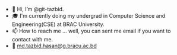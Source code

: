 - 👋 Hi, I’m @git-tazbid.
- 🎓 I'm currently doing my undergrad in Computer Science and Engineering(CSE) at BRAC University.
- 📫 How to reach me ... well, you can sent me email if you want to contact with me.
- 📧 md.tazbid.hasan@g.bracu.ac.bd

<!---

--->

